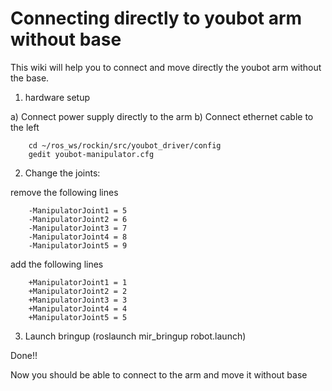 Connecting directly to youbot arm without base
==============================================

This wiki will help you to connect and move directly the youbot arm without the base.

1. hardware setup

a) Connect power supply directly to the arm
b) Connect ethernet cable to the left 

		cd ~/ros_ws/rockin/src/youbot_driver/config
		gedit youbot-manipulator.cfg

2. Change the joints:

remove the following lines

		-ManipulatorJoint1 = 5
		-ManipulatorJoint2 = 6
		-ManipulatorJoint3 = 7
		-ManipulatorJoint4 = 8
		-ManipulatorJoint5 = 9

add the following lines

		+ManipulatorJoint1 = 1
		+ManipulatorJoint2 = 2
		+ManipulatorJoint3 = 3
		+ManipulatorJoint4 = 4
		+ManipulatorJoint5 = 5

3. Launch bringup (roslaunch mir_bringup robot.launch)

Done!!

Now you should be able to connect to the arm and move it without base